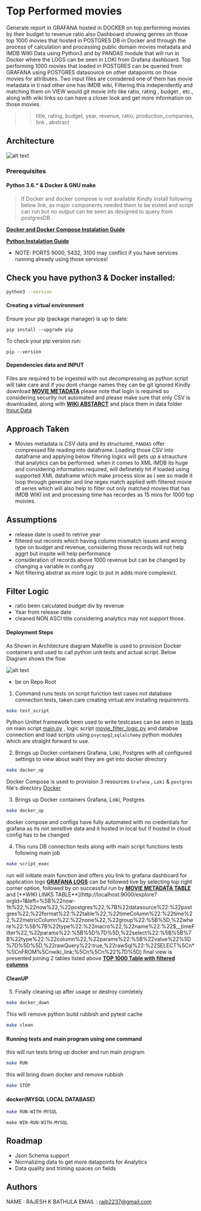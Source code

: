 # Top Performed movies
Generate report in GRAFANA hosted in DOCKER on top performing movies by their budget to revenue ratio also Dashboard showing genres on those top 1000 movies that hosted in POSTGRES DB in Docker and through the process of calculation and processing public domain movies metadata and IMDB WIKI Data using Python3 and by PANDAS module that will run in Docker where the LOGS can be seen in LOKI from Grafana dashboard. 
Top performing 1000 movies that loaded in POSTGRES can be queried from GRAFANA using POSTGRES datasource on other datapoints on those movies for attributes. Two input files are conisdered one of them has movie metadata in ti nad other one has IMDB wiki, Filtering this independently and matching them on VIEW would git movie info like ratio, rating , budget , etc., along with wiki links so can have a closer look and get more information on those movies.
 >> title, rating, budget, year, revenue, ratio, production_companies, link , abstract
 
## Architecture

![alt text](./.github/Movie_dabase_architecture.png "Architecture showing tools and flow!")

### Prerequisites
#### Python 3.6.* & Docker & GNU make

> If Docker and docker compose is not available Kindly install following below link, as major components needed them to be eixted and script can run but no output can be seen as designed to query from postgresDB .
                 
 [**Docker and Docker Compose Instalation Guide**](https://blog.51sec.org/2020/02/simplest-steps-to-install-docker-and.html)
 
 [**Python Instalation Guide**](https://www.python.org/downloads/)
 
 * NOTE: PORTS 9000, 5432, 3100 may conflict if you have services running already using those services!

## Check you have python3 & Docker installed:

```bash
python3 --version
```

#### Creating a virtual environment

Ensure your pip (package manager) is up to date:

```
pip install --upgrade pip
```

To check your pip version run:

```
pip --version
```

#### Dependencies data and INPUT

Files are required to be ingested with out decompressing as python script will take care and if you dont change names they can be git ignored
Kindly download [**MOVIE METADATA**](https://www.kaggle.com/rounakbanik/the-movies-dataset/version/7#movies_metadata.csv) please note that login is required so considering security not automated and please make sure that only CSV is downloaded, along with [**WIKI ABSTARCT**](https://dumps.wikimedia.org/enwiki/latest/enwiki-latest-abstract.xml.gz) and place them in data folder [Input Data](https://github.com/rajeshkbathula/movies_performance_report/blob/master/script/data)

## Approach Taken
* Movies metadata is CSV data and its structured, `PANDAS` offer compressed file reading into dataframe. Loading those CSV into dataframe and applying below filtering logics will gets up a straucture that analytics can be performed. when it comes to XML IMDB its huge and considering information required, will definetely hit if loaded using supported XML dataframe which make process slow as i see so made it loop through generater and line regex match applied with filtered movie df series which will also help to filter out only matched movies that has IMDB WIKI init and processing time has recordes as 15 mins for 1000 top moivies. 

## Assumptions
* release date is used to retrive year
* filtered out records which having column mismatch issues and wrong type on  budget and revenue, considering those records will not help aggrt but inspite will help performance
* consideration of records above 1000 revenue but can be changed by changing a variable in config.py
* Not filtering abstrat as more logic to put in adds more complexict.

## Filter Logic
* ratio been calculated budget div by revenue
* Year from release date
* cleaned NON ASCI title considering analytics may not support those.

#### Deployment Steps

As Shown in Architecture diagram Makefile is used to provision Docker containers and used to call python unit tests and actual script.
Below Diagram shows the flow

![alt text](./.github/movies_deployment_flow.png "Deploymnet Flow")

* be on Repo Root

1)  Command runs tests on script function test cases not database connection tests, taken care creating virtual env installing requiremnts.
```bash
make test_script 
```
Python Unittet framewotk been used to write testcases can be seen in [tests](https://github.com/rajeshkbathula/movies_performance_report/blob/master/script/test) on main script [main.py](https://github.com/rajeshkbathula/movies_performance_report/blob/master/script/main.py) , logic script  [movie_filter_logic.py](https://github.com/rajeshkbathula/movies_performance_report/blob/master/script/movie_filter_logic.py) and 
databse connection and load scripts using `psycopg2`,`sqlalchemy` python modules which are straight forward to use.


2) Brings up Docker containers Grafana, Loki, Postgres with all configured settings to view about waht they are get into docker directory
```bash
make docker_up 
```
Docker Compose is used to provision 3 resources `Grafana` , `Loki` & `postgres` file's directory  [Docker](https://github.com/rajeshkbathula/movies_performance_report/blob/master/docker) 

3) Brings up Docker containers Grafana, Loki, Postgres
```bash
make docker_up 
```
docker compose and configs have fully automated with no credentials for grafana as its not sensitive data and it hosted in local but if hosted in cloud config has to be changed

4) This runs DB connection tests along with main script functions tests following main job 
```bash
make script_exec
```
run will initiate main function and offers you link to grafana dashboard for application logs
[**GRAFANA LOGS**](http://localhost:9000/explore?orgId=1&left=%5B%22now-1h%22,%22now%22,%22loki%22,%7B%22expr%22:%22%7Bmovie_database%3D%5C%22top_revenue_movies%5C%22%7D%22%7D%5D) can be followed live by selecting top right corner option,
followed by on successful run by [**MOVIE METADATA TABLE**](http://localhost:9000/explore?orgId=1&left=%5B%22now-1h%22,%22now%22,%22postgres%22,%7B%22datasource%22:%22postgres%22,%22format%22:%22table%22,%22timeColumn%22:%22time%22,%22metricColumn%22:%22none%22,%22group%22:%5B%5D,%22where%22:%5B%7B%22type%22:%22macro%22,%22name%22:%22$__timeFilter%22,%22params%22:%5B%5D%7D%5D,%22select%22:%5B%5B%7B%22type%22:%22column%22,%22params%22:%5B%22value%22%5D%7D%5D%5D,%22rawQuery%22:true,%22rawSql%22:%22SELECT%5Cn*%5CnFROM%5Cnmovie_metadata%5Cnorder%20by%20ratio%20%20desc%5Cn%22%7D%5D) and 
[**WIKI LINKS TABLE**](http://localhost:9000/explore?orgId=1&left=%5B%22now-1h%22,%22now%22,%22postgres%22,%7B%22datasource%22:%22postgres%22,%22format%22:%22table%22,%22timeColumn%22:%22time%22,%22metricColumn%22:%22none%22,%22group%22:%5B%5D,%22where%22:%5B%7B%22type%22:%22macro%22,%22name%22:%22$__timeFilter%22,%22params%22:%5B%5D%7D%5D,%22select%22:%5B%5B%7B%22type%22:%22column%22,%22params%22:%5B%22value%22%5D%7D%5D%5D,%22rawQuery%22:true,%22rawSql%22:%22SELECT%5Cn*%5CnFROM%5Cnwiki_link;%5Cn%5Cn%22%7D%5D)
final view is presented joining 2 tables listed above
[**TOP 1000 Table with filtered columns**](http://localhost:9000/explore?orgId=1&left=%5B%22now-1h%22,%22now%22,%22postgres%22,%7B%22datasource%22:%22postgres%22,%22format%22:%22table%22,%22timeColumn%22:%22time%22,%22metricColumn%22:%22none%22,%22group%22:%5B%5D,%22where%22:%5B%7B%22type%22:%22macro%22,%22name%22:%22$__timeFilter%22,%22params%22:%5B%5D%7D%5D,%22select%22:%5B%5B%7B%22type%22:%22column%22,%22params%22:%5B%22value%22%5D%7D%5D%5D,%22rawQuery%22:true,%22rawSql%22:%22SELECT%5Cn*%5CnFROM%20top_movie_view_with_links%20order%20by%20ratio;%5Cn%5Cn%22%7D%5D)

#### CleanUP
5) Finally cleaning up after usage or destroy comletely 
```bash
make docker_down
```
This will remove python build rubbish and  pytest cache
```bash
make clean
```

#### Running tests and main program using one command

this will run tests bring up docker and run main program
```bash
make RUN
```
this will bring down docker and remove rubbish
```bash
make STOP
```


#### docker(MYSQL LOCAL DATABASE) 

```bash
make RUN-WITH-MYSQL
```
```windows
make WIN-RUN-WITH-MYSQL
```

## Roadmap
 * Json Schema support
 * Normalizing data to get more datapoints for Analytics 
 * Data quality and triming spaces on fields
 
## Authors

NAME  : RAJESH K BATHULA 
EMAIL : rajb2237@gmail.com
